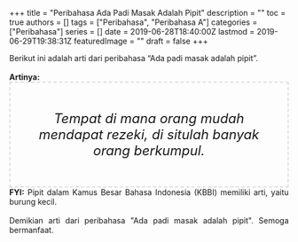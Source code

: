 +++
title = "Peribahasa Ada Padi Masak Adalah Pipit"
description = ""
toc = true
authors = []
tags = ["Peribahasa", "Peribahasa A"]
categories = ["Peribahasa"]
series = []
date = 2019-06-28T18:40:00Z
lastmod = 2019-06-29T19:38:31Z
featuredImage = ""
draft = false
+++

<div dir="ltr" style="text-align: left;" trbidi="on"><div style="text-align: justify;">Berikut ini adalah arti dari peribahasa “Ada padi masak adalah pipit”.</div><br /><div style="text-align: justify;"><b>Artinya:</b></div><div style="border: 2px dashed #ddd; font-size: 24px; height: auto; margin: 0 auto; padding: 50px; text-align: center; width: auto;"><i>Tempat di mana orang mudah mendapat rezeki, di situlah banyak orang berkumpul.</i></div><div style="text-align: justify;"><b>FYI:</b> Pipit dalam Kamus Besar Bahasa Indonesia (KBBI) memiliki arti, yaitu burung kecil.<br /><br /></div><div style="text-align: justify;">Demikian arti dari peribahasa "Ada padi masak adalah pipit". Semoga bermanfaat.</div></div>
